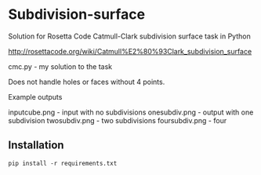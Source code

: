 # Subdivision-surface

Solution for Rosetta Code Catmull-Clark subdivision surface task in Python

http://rosettacode.org/wiki/Catmull%E2%80%93Clark_subdivision_surface

cmc.py - my solution to the task

Does not handle holes or faces without 4 points.

Example outputs

inputcube.png - input with no subdivisions
onesubdiv.png - output with one subdivision
twosubdiv.png - two subdivisions
foursubdiv.png - four


## Installation
```
pip install -r requirements.txt
```